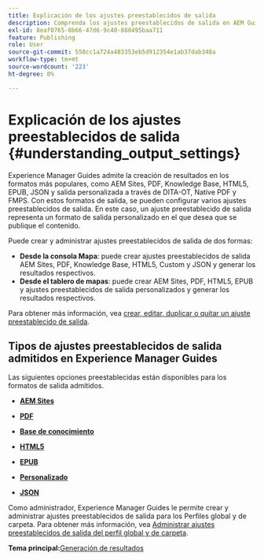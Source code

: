 ```yaml
---
title: Explicación de los ajustes preestablecidos de salida
description: Comprenda los ajustes preestablecidos de salida en AEM Guides. Cree ajustes preestablecidos de salida desde el editor web y el panel de asignaciones para los formatos AEM, PDF, HTML5, EPUB, personalizado y JSON.
exl-id: 8eaf0765-8b66-47d6-9c40-888495baa711
feature: Publishing
role: User
source-git-commit: 558cc1a724a483353eb5d912354e1ab37dab348a
workflow-type: tm+mt
source-wordcount: '223'
ht-degree: 0%

---
```


# Explicación de los ajustes preestablecidos de salida {#understanding_output_settings}

Experience Manager Guides admite la creación de resultados en los formatos más populares, como AEM Sites, PDF, Knowledge Base, HTML5, EPUB, JSON y salida personalizada a través de DITA-OT, Native PDF y FMPS. Con estos formatos de salida, se pueden configurar varios ajustes preestablecidos de salida. En este caso, un ajuste preestablecido de salida representa un formato de salida personalizado en el que desea que se publique el contenido.

Puede crear y administrar ajustes preestablecidos de salida de dos formas:

- **Desde la consola Mapa**: puede crear ajustes preestablecidos de salida AEM Sites, PDF, Knowledge Base, HTML5, Custom y JSON y generar los resultados respectivos.
- **Desde el tablero de mapas**: puede crear AEM Sites, PDF, HTML5, EPUB y ajustes preestablecidos de salida personalizados y generar los resultados respectivos.

Para obtener más información, vea [crear, editar, duplicar o quitar un ajuste preestablecido de salida](./generate-output-create-edit-preset.md).

## Tipos de ajustes preestablecidos de salida admitidos en Experience Manager Guides

Las siguientes opciones preestablecidas están disponibles para los formatos de salida admitidos.

- **[AEM Sites](generate-output-aem-site.md)**

- **[PDF](generate-output-pdf.md)**

- **[Base de conocimiento](generate-output-knowledge-base.md)**

- **[HTML5](generate-output-html5.md)**

- **[EPUB](generate-output-epub.md)**

- **[Personalizado](generate-output-custom.md)**

- **[JSON](generate-output-json.md)**

Como administrador, Experience Manager Guides le permite crear y administrar ajustes preestablecidos de salida para los Perfiles global y de carpeta. Para obtener más información, vea [Administrar ajustes preestablecidos de salida del perfil global y de carpeta](./web-editor-manage-output-presets.md).

**Tema principal:**&#x200B;[ Generación de resultados](generate-output.md)

